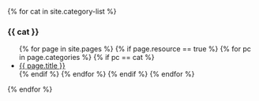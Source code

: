 {% for cat in site.category-list %}
### {{ cat }}
<ul>
  {% for page in site.pages %}
      {% if page.resource == true %}
            {% for pc in page.categories %}
                    {% if pc == cat %}
                              <li><a href="{{ page.path }}">{{ page.title }}</a></li>
                    {% endif %}   <!-- cat-match-p -->
            {% endfor %}  <!-- page-category -->
      {% endif %}   <!-- resource-p -->
    {% endfor %}  <!-- page -->
</ul>
{% endfor %}  <!-- cat -->
